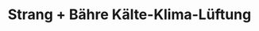 ---
title: "Strang + Bähre Kälte-Klima-Lüftung"
url: /braunschweig/strang-baehre-kaelte-klima-lueftung/
shop: Allgemein
---